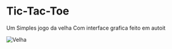 # Tic-Tac-Toe

Um Simples jogo da velha Com interface grafica feito
em autoit




![Velha](https://imgur.com/pLypjc8,format)
